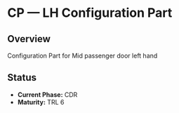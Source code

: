 # CP — LH Configuration Part

## Overview
Configuration Part for Mid passenger door left hand

## Status
- **Current Phase:** CDR
- **Maturity:** TRL 6
